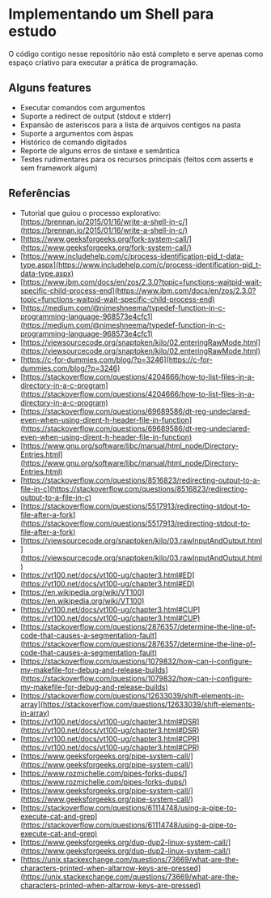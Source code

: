 # Implementando um Shell para estudo

O código contigo nesse repositório não está completo e serve apenas como espaço criativo para executar a prática de programação.

## Alguns features

* Executar comandos com argumentos
* Suporte a redirect de output (stdout e stderr)
* Expansão de asteriscos para a lista de arquivos contigos na pasta
* Suporte a argumentos com àspas
* Histórico de comando digitados
* Reporte de alguns erros de sintaxe e semântica
* Testes rudimentares para os recursos principais (feitos com asserts e sem framework algum)

## Referências

* Tutorial que guiou o processo explorativo: [https://brennan.io/2015/01/16/write-a-shell-in-c/](https://brennan.io/2015/01/16/write-a-shell-in-c/)
* [https://www.geeksforgeeks.org/fork-system-call/](https://www.geeksforgeeks.org/fork-system-call/)
* [https://www.includehelp.com/c/process-identification-pid_t-data-type.aspx](https://www.includehelp.com/c/process-identification-pid_t-data-type.aspx)
* [https://www.ibm.com/docs/en/zos/2.3.0?topic=functions-waitpid-wait-specific-child-process-end](https://www.ibm.com/docs/en/zos/2.3.0?topic=functions-waitpid-wait-specific-child-process-end)
* [https://medium.com/@nimeshneema/typedef-function-in-c-programming-language-968573e4cfc1](https://medium.com/@nimeshneema/typedef-function-in-c-programming-language-968573e4cfc1)
* [https://viewsourcecode.org/snaptoken/kilo/02.enteringRawMode.html](https://viewsourcecode.org/snaptoken/kilo/02.enteringRawMode.html)
* [https://c-for-dummies.com/blog/?p=3246](https://c-for-dummies.com/blog/?p=3246)
* [https://stackoverflow.com/questions/4204666/how-to-list-files-in-a-directory-in-a-c-program](https://stackoverflow.com/questions/4204666/how-to-list-files-in-a-directory-in-a-c-program)
* [https://stackoverflow.com/questions/69689586/dt-reg-undeclared-even-when-using-dirent-h-header-file-in-function](https://stackoverflow.com/questions/69689586/dt-reg-undeclared-even-when-using-dirent-h-header-file-in-function)
* [https://www.gnu.org/software/libc/manual/html_node/Directory-Entries.html](https://www.gnu.org/software/libc/manual/html_node/Directory-Entries.html)
* [https://stackoverflow.com/questions/8516823/redirecting-output-to-a-file-in-c](https://stackoverflow.com/questions/8516823/redirecting-output-to-a-file-in-c)
* [https://stackoverflow.com/questions/5517913/redirecting-stdout-to-file-after-a-fork](https://stackoverflow.com/questions/5517913/redirecting-stdout-to-file-after-a-fork)
* [https://viewsourcecode.org/snaptoken/kilo/03.rawInputAndOutput.html](https://viewsourcecode.org/snaptoken/kilo/03.rawInputAndOutput.html)
* [https://vt100.net/docs/vt100-ug/chapter3.html#ED](https://vt100.net/docs/vt100-ug/chapter3.html#ED)
* [https://en.wikipedia.org/wiki/VT100](https://en.wikipedia.org/wiki/VT100)
* [https://vt100.net/docs/vt100-ug/chapter3.html#CUP](https://vt100.net/docs/vt100-ug/chapter3.html#CUP)
* [https://stackoverflow.com/questions/2876357/determine-the-line-of-code-that-causes-a-segmentation-fault](https://stackoverflow.com/questions/2876357/determine-the-line-of-code-that-causes-a-segmentation-fault)
* [https://stackoverflow.com/questions/1079832/how-can-i-configure-my-makefile-for-debug-and-release-builds](https://stackoverflow.com/questions/1079832/how-can-i-configure-my-makefile-for-debug-and-release-builds)
* [https://stackoverflow.com/questions/12633039/shift-elements-in-array](https://stackoverflow.com/questions/12633039/shift-elements-in-array)
* [https://vt100.net/docs/vt100-ug/chapter3.html#DSR](https://vt100.net/docs/vt100-ug/chapter3.html#DSR)
* [https://vt100.net/docs/vt100-ug/chapter3.html#CPR](https://vt100.net/docs/vt100-ug/chapter3.html#CPR)
* [https://www.geeksforgeeks.org/pipe-system-call/](https://www.geeksforgeeks.org/pipe-system-call/)
* [https://www.rozmichelle.com/pipes-forks-dups/](https://www.rozmichelle.com/pipes-forks-dups/)
* [https://www.geeksforgeeks.org/pipe-system-call/](https://www.geeksforgeeks.org/pipe-system-call/)
* [https://stackoverflow.com/questions/61114748/using-a-pipe-to-execute-cat-and-grep](https://stackoverflow.com/questions/61114748/using-a-pipe-to-execute-cat-and-grep)
* [https://www.geeksforgeeks.org/dup-dup2-linux-system-call/](https://www.geeksforgeeks.org/dup-dup2-linux-system-call/)
* [https://unix.stackexchange.com/questions/73669/what-are-the-characters-printed-when-altarrow-keys-are-pressed](https://unix.stackexchange.com/questions/73669/what-are-the-characters-printed-when-altarrow-keys-are-pressed)
